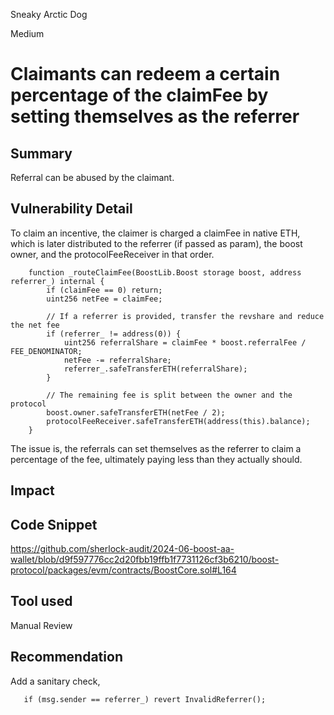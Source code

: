 Sneaky Arctic Dog

Medium

# Claimants can redeem a certain percentage of the claimFee by setting themselves as the referrer

## Summary
Referral can be abused by the claimant. 
## Vulnerability Detail

To claim an incentive, the claimer is charged a claimFee in native ETH, which is later distributed to the referrer (if passed as param), the boost owner, and the protocolFeeReceiver in that order. 

```solidity
    function _routeClaimFee(BoostLib.Boost storage boost, address referrer_) internal {
        if (claimFee == 0) return;
        uint256 netFee = claimFee;

        // If a referrer is provided, transfer the revshare and reduce the net fee
        if (referrer_ != address(0)) {
            uint256 referralShare = claimFee * boost.referralFee / FEE_DENOMINATOR;
            netFee -= referralShare;
            referrer_.safeTransferETH(referralShare);
        }

        // The remaining fee is split between the owner and the protocol
        boost.owner.safeTransferETH(netFee / 2);
        protocolFeeReceiver.safeTransferETH(address(this).balance);
    }
```

The issue is, the referrals can set themselves as the referrer to claim a percentage of the fee, ultimately paying less than they actually should.  
## Impact

## Code Snippet
https://github.com/sherlock-audit/2024-06-boost-aa-wallet/blob/d9f597776cc2d20fbb19ffb1f7731126cf3b6210/boost-protocol/packages/evm/contracts/BoostCore.sol#L164
## Tool used

Manual Review

## Recommendation
Add a sanitary check,
```solidity
   if (msg.sender == referrer_) revert InvalidReferrer();  
```
